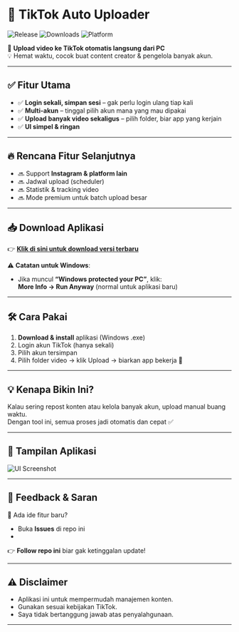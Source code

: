 # 🚀 TikTok Auto Uploader
![Release](https://img.shields.io/github/v/release/USERNAME/REPO?style=flat-square)
![Downloads](https://img.shields.io/github/downloads/MuhWldns/uplodia-app/total?style=flat-square)
![Platform](https://img.shields.io/badge/platform-Windows-blue?style=flat-square)

📌 **Upload video ke TikTok otomatis langsung dari PC**  
💡 Hemat waktu, cocok buat content creator & pengelola banyak akun.

---

## ✅ Fitur Utama
- ✅ **Login sekali, simpan sesi** – gak perlu login ulang tiap kali
- ✅ **Multi-akun** – tinggal pilih akun mana yang mau dipakai
- ✅ **Upload banyak video sekaligus** – pilih folder, biar app yang kerjain
- ✅ **UI simpel & ringan**

---

## 🔥 Rencana Fitur Selanjutnya
- 🔜 Support **Instagram & platform lain**
- 🔜 Jadwal upload (scheduler)
- 🔜 Statistik & tracking video
- 🔜 Mode premium untuk batch upload besar

---

## 📥 Download Aplikasi
👉 **[Klik di sini untuk download versi terbaru](https://github.com/MuhWldns/uplodia-app/releases/latest)**

⚠ **Catatan untuk Windows**:
- Jika muncul **“Windows protected your PC”**, klik:  
  **More Info → Run Anyway** (normal untuk aplikasi baru)

---

## 🛠 Cara Pakai
1. **Download & install** aplikasi (Windows .exe)
2. Login akun TikTok (hanya sekali)
3. Pilih akun tersimpan
4. Pilih folder video → klik Upload → biarkan app bekerja 🚀

---

## 💡 Kenapa Bikin Ini?
Kalau sering repost konten atau kelola banyak akun, upload manual buang waktu.  
Dengan tool ini, semua proses jadi otomatis dan cepat ✅

---

## 📸 Tampilan Aplikasi
![UI Screenshot](https://via.placeholder.com/800x400?text=TikTok+Auto+Uploader+UI)

---

## 🤝 Feedback & Saran
💬 Ada ide fitur baru?  
- Buka **Issues** di repo ini  
- 

👉 **Follow repo ini** biar gak ketinggalan update!

---

## ⚠ Disclaimer
- Aplikasi ini untuk mempermudah manajemen konten.
- Gunakan sesuai kebijakan TikTok.
- Saya tidak bertanggung jawab atas penyalahgunaan.

---
